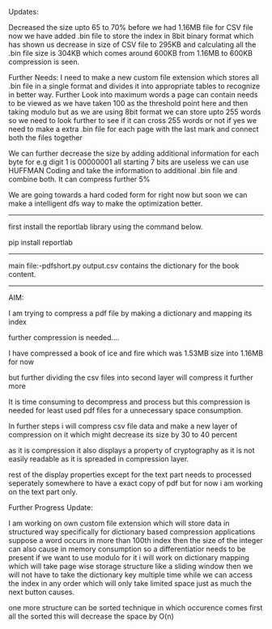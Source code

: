 Updates:

Decreased the size upto 65 to 70% before we had 1.16MB file for CSV file now we have added .bin file to store the index in 8bit binary format which has shown us decrease in size of CSV file to 295KB and calculating all the .bin file size is 304KB which comes around 600KB from 1.16MB to 600KB compression is seen.

Further Needs:
I need to make a new custom file extension which stores all .bin file in a single format and divides it into appropriate tables to recognize in better way.
Further Look into maximum words a page can contain needs to be viewed as we have taken 100 as the threshold point here and then taking modulo but as we are using 8bit format we can store upto 255 words so we need to look further to see if it can cross 255 words or not if yes we need to make a extra .bin file for each page with the last mark and connect both the files together

We can further decrease the size by adding additional information for each byte for e.g digit 1 is 00000001 all starting 7 bits are useless we can use HUFFMAN Coding and take the information to additional .bin file and combine both. It can compress further 5%

We are going towards a hard coded form for right now but soon we can make a intelligent dfs way to make the optimization better.

----------------

first install the reportlab library
using the command below.

pip install reportlab

----------------

main file:-pdfshort.py
output.csv contains the dictionary for the book content.

----------------

AIM:

I am trying to compress a pdf file by making a dictionary and mapping its index

further compression is needed....

I have compressed a book of ice and fire which was 1.53MB size into 1.16MB for now

but further dividing the csv files into second layer will compress it further more

It is time consuming to decompress and process but this compression is needed for least used pdf files for a unnecessary space consumption.

In further steps i will compress csv file data and make a new layer of compression on it which might decrease its size by 30 to 40 percent

as it is compression it also displays a property of cryptography as it is not easily readable as it is spreaded in compression layer.

rest of the display properties except for the text part needs to processed seperately somewhere to have a exact copy of pdf but for now i am working on the text part only.

Further Progress Update:

I am working on own custom file extension which will store data in structured way specifically for dictionary based compression applications
suppose a word occurs in more than 100th index then the size of the integer can also cause in memory consumption so a differentiatior needs to be present if we want to use modulo for it
i will work on dictionary mapping which will take page wise storage structure like a sliding window then we will not have to take the dictionary key multiple time while we can access the index in any order which will only take limited space just as much the next button causes.

one more structure can be sorted technique in which occurence comes first all the sorted this will decrease the space by O(n)
